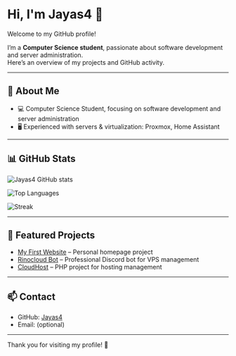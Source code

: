 # Hi, I'm Jayas4 👋

Welcome to my GitHub profile!

I’m a **Computer Science student**, passionate about software development and server administration.  
Here’s an overview of my projects and GitHub activity.

---

## 🚀 About Me
- 💻 Computer Science Student, focusing on software development and server administration  
- 🖥 Experienced with servers & virtualization: Proxmox, Home Assistant  

---

## 📊 GitHub Stats

![Jayas4 GitHub stats](https://github-readme-stats.vercel.app/api?username=Jayas4&show_icons=true&theme=radical&count_private=true)

![Top Languages](https://github-readme-stats.vercel.app/api/top-langs/?username=Jayas4&layout=compact&theme=radical)

![Streak](https://github-readme-streak-stats.herokuapp.com/?user=Jayas4&theme=radical)

---

## 🌟 Featured Projects

- [My First Website](https://github.com/Jayas4/mon-premier-site) – Personal homepage project  
- [Rinocloud Bot](https://github.com/Jayas4/rinocloud) – Professional Discord bot for VPS management  
- [CloudHost](https://github.com/Jayas4/cloudhost) – PHP project for hosting management  

---

## 📫 Contact
- GitHub: [Jayas4](https://github.com/Jayas4)  
- Email: (optional)

---

Thank you for visiting my profile! 🚀
